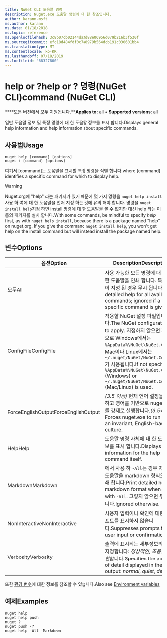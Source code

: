 ```yaml
---
title: NuGet CLI 도움말 명령
description: Nuget.exe 도움말 명령에 대 한 참조입니다.
author: karann-msft
ms.author: karann
ms.date: 01/18/2018
ms.topic: reference
ms.openlocfilehash: 3c8b07cb02144da3d88e06956d079b216b3f530f
ms.sourcegitcommit: efc18d484fdf0c7a8979b564dcb191c030601bb4
ms.translationtype: MT
ms.contentlocale: ko-KR
ms.lasthandoff: 07/18/2019
ms.locfileid: "68327800"
---
```

# <a name="help-or--command-nuget-cli"></a><span data-ttu-id="17253-103">help or ?</span><span class="sxs-lookup"><span data-stu-id="17253-103">help or ?</span></span> <span data-ttu-id="17253-104">명령(NuGet CLI)</span><span class="sxs-lookup"><span data-stu-id="17253-104">command (NuGet CLI)</span></span>

<span data-ttu-id="17253-105">\*\*\*\*모든 버전에서 모두 지원됩니다.\*\*</span><span class="sxs-lookup"><span data-stu-id="17253-105">**Applies to:** all &bullet; **Supported versions**: all</span></span>

<span data-ttu-id="17253-106">일반 도움말 정보 및 특정 명령에 대 한 도움말 정보를 표시 합니다.</span><span class="sxs-lookup"><span data-stu-id="17253-106">Displays general help information and help information about specific commands.</span></span>

## <a name="usage"></a><span data-ttu-id="17253-107">사용법</span><span class="sxs-lookup"><span data-stu-id="17253-107">Usage</span></span>

```cli
nuget help [command] [options]
nuget ? [command] [options]
```

<span data-ttu-id="17253-108">여기서 [command]는 도움말을 표시할 특정 명령을 식별 합니다.</span><span class="sxs-lookup"><span data-stu-id="17253-108">where [command] identifies a specific command for which to display help.</span></span>

> [!Warning]
> <span data-ttu-id="17253-109">Nuget.org에 "help" 라는 패키지가 있기  때문에 몇 가지 명령을 `nuget help install`사용 하 여에 대 한 도움말을 먼저 지정 하는 것에 유의 해야 합니다. 명령을 `nuget install help`지정 하면 install 명령에 대 한 도움말을 볼 수 없지만 대신 help 라는 이름의 패키지를 설치 합니다.</span><span class="sxs-lookup"><span data-stu-id="17253-109">With some commands, be mindful to specify *help* first, as with `nuget help install`, because there is a package named "help" on nuget.org. If you give the command `nuget install help`, you won't get help on the install command but will instead install the package named help.</span></span>

## <a name="options"></a><span data-ttu-id="17253-110">변수</span><span class="sxs-lookup"><span data-stu-id="17253-110">Options</span></span>

| <span data-ttu-id="17253-111">옵션</span><span class="sxs-lookup"><span data-stu-id="17253-111">Option</span></span> | <span data-ttu-id="17253-112">Description</span><span class="sxs-lookup"><span data-stu-id="17253-112">Description</span></span> |
| --- | --- |
| <span data-ttu-id="17253-113">모두</span><span class="sxs-lookup"><span data-stu-id="17253-113">All</span></span> | <span data-ttu-id="17253-114">사용 가능한 모든 명령에 대 한 자세한 도움말을 인쇄 합니다. 특정 명령이 지정 된 경우 무시 됩니다.</span><span class="sxs-lookup"><span data-stu-id="17253-114">Print detailed help for all available commands; ignored if a specific command is given.</span></span> |
| <span data-ttu-id="17253-115">ConfigFile</span><span class="sxs-lookup"><span data-stu-id="17253-115">ConfigFile</span></span> | <span data-ttu-id="17253-116">적용할 NuGet 설정 파일입니다.</span><span class="sxs-lookup"><span data-stu-id="17253-116">The NuGet configuration file to apply.</span></span> <span data-ttu-id="17253-117">지정하지 않으면 기본적으로 Windows에서는 `%AppData%\NuGet\NuGet.Config`, Mac이나 Linux에서는 `~/.nuget/NuGet/NuGet.Config`가 사용됩니다.</span><span class="sxs-lookup"><span data-stu-id="17253-117">If not specified, `%AppData%\NuGet\NuGet.Config` (Windows) or `~/.nuget/NuGet/NuGet.Config` (Mac/Linux) is used.</span></span>|
| <span data-ttu-id="17253-118">ForceEnglishOutput</span><span class="sxs-lookup"><span data-stu-id="17253-118">ForceEnglishOutput</span></span> | <span data-ttu-id="17253-119">*(3.5 이상)*  현재 언어 설정을 무시하고 영어를 기반으로 nuget.exe를 강제로 실행합니다.</span><span class="sxs-lookup"><span data-stu-id="17253-119">*(3.5+)* Forces nuget.exe to run using an invariant, English-based culture.</span></span> |
| <span data-ttu-id="17253-120">Help</span><span class="sxs-lookup"><span data-stu-id="17253-120">Help</span></span> | <span data-ttu-id="17253-121">도움말 명령 자체에 대 한 도움말 정보를 표시 합니다.</span><span class="sxs-lookup"><span data-stu-id="17253-121">Displays help information for the help command itself.</span></span> |
| <span data-ttu-id="17253-122">Markdown</span><span class="sxs-lookup"><span data-stu-id="17253-122">Markdown</span></span> | <span data-ttu-id="17253-123">에서 사용 하 `-All`는 경우 자세한 도움말을 markdown 형식으로 인쇄 합니다.</span><span class="sxs-lookup"><span data-stu-id="17253-123">Print detailed help in markdown format when used with `-All`.</span></span> <span data-ttu-id="17253-124">그렇지 않으면 무시 됩니다.</span><span class="sxs-lookup"><span data-stu-id="17253-124">Ignored otherwise.</span></span> |
| <span data-ttu-id="17253-125">NonInteractive</span><span class="sxs-lookup"><span data-stu-id="17253-125">NonInteractive</span></span> | <span data-ttu-id="17253-126">사용자 입력이나 확인에 대한 프롬프트를 표시하지 않습니다.</span><span class="sxs-lookup"><span data-stu-id="17253-126">Suppresses prompts for user input or confirmations.</span></span> |
| <span data-ttu-id="17253-127">Verbosity</span><span class="sxs-lookup"><span data-stu-id="17253-127">Verbosity</span></span> | <span data-ttu-id="17253-128">출력에 표시되는 세부정보의 양을 지정합니다: *정상적인*, *조용한*, *자세한*합니다.</span><span class="sxs-lookup"><span data-stu-id="17253-128">Specifies the amount of detail displayed in the output: *normal*, *quiet*, *detailed*.</span></span> |

<span data-ttu-id="17253-129">또한 [환경 변수](cli-ref-environment-variables.md)에 대한 정보를 참조할 수 있습니다.</span><span class="sxs-lookup"><span data-stu-id="17253-129">Also see [Environment variables](cli-ref-environment-variables.md)</span></span>

## <a name="examples"></a><span data-ttu-id="17253-130">예제</span><span class="sxs-lookup"><span data-stu-id="17253-130">Examples</span></span>

```cli
nuget help
nuget help push
nuget ?
nuget push -?
nuget help -All -Markdown
```

